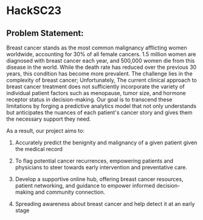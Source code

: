 # HackSC23
## Problem Statement:

Breast cancer stands as the most common malignancy afflicting women worldwide, accounting for 30% of all female cancers. 1.5 million women are diagnosed with breast cancer each year, and 500,000 women die from this disease in the world.  While the death rate has reduced over the previous 30 years, this condition has become more prevalent. The challenge lies in the complexity of breast cancer; Unfortunately, The current clinical approach to breast cancer treatment does not sufficiently incorporate the variety of individual patient factors such as menopause, tumor size, and hormone receptor status in decision-making.  Our goal is to transcend these limitations by forging a predictive analytics model that not only understands but anticipates the nuances of each patient's cancer story and gives them the necessary support they need.

As a result, our project aims to:

1. Accurately predict the benignity and malignancy of a given patient given the medical record
   
2. To flag potential cancer recurrences, empowering patients and physicians to steer towards early intervention and preventative care. 

3. Develop a supportive online hub, offering breast cancer resources, patient networking, and guidance to empower informed decision-making and community connection.

4. Spreading awareness about breast cancer and help detect it at an early stage
